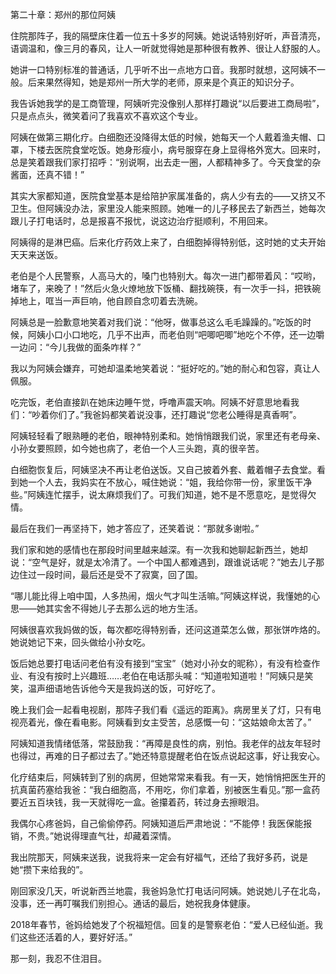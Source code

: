 第二十章：郑州的那位阿姨

住院那阵子，我的隔壁床住着一位五十多岁的阿姨。她说话特别好听，声音清亮，语调温和，像三月的春风，让人一听就觉得她是那种很有教养、很让人舒服的人。

她讲一口特别标准的普通话，几乎听不出一点地方口音。我那时就想，这阿姨不一般。后来果然得知，她是郑州一所大学的老师，原来是个真正的知识分子。

我告诉她我学的是工商管理，阿姨听完没像别人那样打趣说“以后要进工商局啦”，只是点点头，微笑着问了我喜欢不喜欢这个专业。

阿姨在做第三期化疗。白细胞还没降得太低的时候，她每天一个人戴着渔夫帽、口罩，下楼去医院食堂吃饭。她身形瘦小，病号服穿在身上显得格外宽大。回来时，总是笑着跟我们家打招呼：“别说啊，出去走一圈，人都精神多了。今天食堂的杂酱面，还真不错！”

其实大家都知道，医院食堂基本是给陪护家属准备的，病人少有去的——又挤又不卫生。但阿姨没办法，家里没人能来照顾。她唯一的儿子移民去了新西兰，她每次跟儿子打电话时，总是报喜不报忧，说这边治疗挺顺利，不用回来。

阿姨得的是淋巴癌。后来化疗药效上来了，白细胞掉得特别低，这时她的丈夫开始天天来送饭。

老伯是个人民警察，人高马大的，嗓门也特别大。每次一进门都带着风：“哎哟，堵车了，来晚了！”然后火急火燎地放下饭桶、翻找碗筷，有一次手一抖，把铁碗掉地上，哐当一声巨响，他自顾自念叨着去洗碗。

阿姨总是一脸歉意地笑着对我们说：“他呀，做事总这么毛毛躁躁的。”吃饭的时候，阿姨小口小口地吃，几乎不出声，而老伯则“吧唧吧唧”地吃个不停，还一边嚼一边问：“今儿我做的面条咋样？”

我以为阿姨会嫌弃，可她却温柔地笑着说：“挺好吃的。”她的耐心和包容，真让人佩服。

吃完饭，老伯直接趴在她床边睡午觉，呼噜声震天响。阿姨不好意思地看我们：“吵着你们了。”我爸妈都笑着说没事，还打趣说“您老公睡得是真香啊”。

阿姨轻轻看了眼熟睡的老伯，眼神特别柔和。她悄悄跟我们说，家里还有老母亲、小孙女要照顾，如今她也病了，老伯一个人三头跑，真的很辛苦。

白细胞恢复后，阿姨坚决不再让老伯送饭。又自己披着外套、戴着帽子去食堂。看到她一个人去，我妈实在不放心，喊住她说：“姐，我给你带一份，家里饭干净些。”阿姨连忙摆手，说太麻烦我们了。可我们知道，她不是不愿意吃，是觉得欠情。

最后在我们一再坚持下，她才答应了，还笑着说：“那就多谢啦。”

我们家和她的感情也在那段时间里越来越深。有一次我和她聊起新西兰，她却说：“空气是好，就是太冷清了。一个中国人都难遇到，跟谁说话呢？”她去儿子那边住过一段时间，最后还是受不了寂寞，回了国。

“哪儿能比得上咱中国，人多热闹，烟火气才叫生活嘛。”阿姨这样说，我懂她的心思——她其实舍不得她儿子去那么远的地方生活。

阿姨很喜欢我妈做的饭，每次都吃得特别香，还问这道菜怎么做，那张饼咋烙的。她说她记下来，回头做给小孙女吃。

饭后她总要打电话问老伯有没有接到“宝宝”（她对小孙女的昵称），有没有检查作业、有没有按时上兴趣班……老伯在电话那头喊：“知道啦知道啦！”阿姨只是笑笑，温声细语地告诉他今天是我妈送的饭，可好吃了。

晚上我们会一起看电视剧，那阵子我们看《遥远的距离》。病房里关了灯，只有电视亮着光，像在看电影。阿姨看到女主受苦，总感慨一句：“这姑娘命太苦了。”

阿姨知道我情绪低落，常鼓励我：“再障是良性的病，别怕。我老伴的战友年轻时也得过，再难的日子都过去了。”她还特意提醒老伯在饭点说起这事，好让我安心。

化疗结束后，阿姨转到了别的病房，但她常常来看我。有一天，她悄悄把医生开的抗真菌药塞给我爸：“我白细胞高，不用吃，你们拿着，别被医生看见。”那一盒药要近五百块钱，我一天就得吃一盒。爸攥着药，转过身去擦眼泪。

我偶尔心疼爸妈，自己偷偷停药。阿姨知道后严肃地说：“不能停！我医保能报销，不贵。”她说得理直气壮，却藏着深情。

我出院那天，阿姨来送我，说我将来一定会有好福气，还给了我好多药，说是她“攒下来给我的”。

刚回家没几天，听说新西兰地震，我爸妈急忙打电话问阿姨。她说她儿子在北岛，没事，还一再叮嘱我们别担心。通话的最后，她祝我身体健康。

2018年春节，爸妈给她发了个祝福短信。回复的是警察老伯：“爱人已经仙逝。我们这些还活着的人，要好好活。”

那一刻，我忍不住泪目。